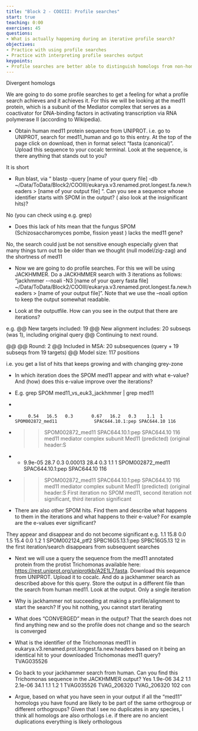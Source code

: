 ```yaml
---
title: "Block 2 - COOIII: Profile searches"
start: true
teaching: 0:00
exercises: 45
questions: 
- What is actually happening during an iterative profile search?     
objectives: 
- Practice with using profile searches 
- Practice with interpreting profile searches output 
keypoints:
- Profile searches are better able to distinguish homologs from non-homologs than pairwise sequence searches 
---
```


Divergent homologs

We are going to do some profile searches to get a feeling for what a profile search achieves and it achieves it. For this we will be looking at the med11 protein, which is a subunit of the Mediator complex that serves as a coactivator for DNA-binding factors in activating transcription via RNA polymerase II (according to Wikipedia). 
-	Obtain human med11 protein sequence from UNIPROT. i.e. go to UNIPROT, search for med11_human and go to this entry. At the top of the page click on download, then in format select “fasta (canonical)”. Upload this sequence to your cocalc terminal.  Look at the sequence, is there anything that stands out to you?

It is short

-	Run blast, via “ blastp -query [name of your query file]  -db ~/Data/ToData/Block2/COOIII/eukarya.v3.renamed.prot.longest.fa.new.headers > [name of your output file] “. Can you see a sequence whose identifier starts with SPOM in the output? ( also look at the insignificant hits)? 

No (you can check using e.g. grep)


-	Does this lack of hits mean that the fungus SPOM (Schizosaccharomyces pombe, fission yeast ) lacks the med11 gene?

No, the search could just be not sensitive enough especially given that many things turn out to be older than we thought (null model/zig-zag) and the shortness of med11

-	Now we are going to do profile searches. For this we will be using JACKHMMER. Do a JACKHMMER search with 3 iterations as follows: “jackhmmer --noali -N3 [name of your query fasta file] ~/Data/ToData/Block2/COOIII/eukarya.v3.renamed.prot.longest.fa.new.headers > [name of your output file]”. Note that we use the –noali option to keep the output somewhat readable. 



-	Look at the outputfile. How can you see in the output that there are iterations?

e.g. 
@@ New targets included:   19
@@ New alignment includes: 20 subseqs (was 1), including original query
@@ Continuing to next round.

@@
@@ Round:                  2
@@ Included in MSA:        20 subsequences (query + 19 subseqs from 19 targets)
@@ Model size:             117 positions

i.e. you get a list of hits that keeps growing and with changing grey-zone

-	In which iteration does the SPOM med11 appear and with what e-value? And (how) does this e-value improve over the iterations? 
-	E.g. grep SPOM med11_vs_euk3_jackhmmer | grep med11
-	
-	       0.54   16.5   0.3       0.67   16.2   0.3    1.1  1  SPOM002872_med11              SPAC644.10.1:pep SPAC644.10 116 
-	>> SPOM002872_med11  SPAC644.10.1:pep SPAC644.10 116 med11 mediator complex subunit Med11 (predicted) (original header:S
-	+   9.9e-05   28.7   0.3    0.00013   28.4   0.3    1.1  1  SPOM002872_med11              SPAC644.10.1:pep SPAC644.10 116 
-	>> SPOM002872_med11  SPAC644.10.1:pep SPAC644.10 116 med11 mediator complex subunit Med11 (predicted) (original header:S
First iteration no SPOM med11, second iteration not significant, third iteration significant 

-	There are also other SPOM hits. Find them and describe what happens to them in the iterations and what happens to their e-value? For example are the e-values ever significant?

They appear and disappear and do not become significant 
e.g.         1.1   15.8   0.0        1.5   15.4   0.0    1.2  1  SPOM002124_ptf2              SPBC16G5.13.1:pep SPBC16G5.13 12
in the first iteration/search disappears from subsequent searches 

-	Next we will use a query the sequence from the med11 annotated protein from the protist Trichomonas available here: https://rest.uniprot.org/uniprotkb/A2E1L7.fasta. Download this sequence from UNIPROT. Upload it to cocalc. And do a jackhammer search as described above for this query. Store the output in a different file than the search from human med11. Look at the output.
Only a single iteration 

-	Why is jackhammer not succeeding at making a profile/alignment to start the search?
If you hit nothing, you cannot start iterating 

-	What does “CONVERGED” mean in the output? 
That the search does not find anything new and so the profile does not change and so the search is converged 

-	What is the identifier of the Trichomonas med11 in eukarya.v3.renamed.prot.longest.fa.new.headers based on it being an identical hit to your downloaded Trichomonas med11 query? 
TVAG035526

-	Go back to your jackhammer search from human. Can you find this Trichomonas sequence in the JACKHMMER output?
Yes
1.9e-06   34.2   1.1    2.1e-06   34.1   1.1    1.2  1  TVAG035526                    TVAG_206320 TVAG_206320 102  con

-	Argue, based on what you have seen in your output if all the “med11” homologs you have found are likely to be part of the same orthogroup or different orthogroups?
Given that I see no duplicates in any species, I think all homologs are also orthologs
i.e. if there are no ancient duplications everything is likely orthologous


